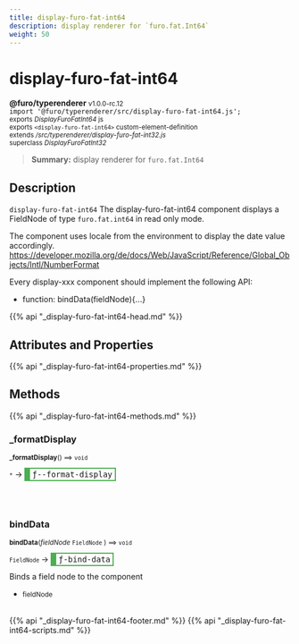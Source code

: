 ```yaml
---
title: display-furo-fat-int64
description: display renderer for `furo.fat.Int64`
weight: 50
---
```


# display-furo-fat-int64
**@furo/typerenderer** <small>v1.0.0-rc.12</small>
<br>`import '@furo/typerenderer/src/display-furo-fat-int64.js';`<small>
<br>exports *DisplayFuroFatInt64* js
<br>exports `<display-furo-fat-int64>` custom-element-definition
<br>extends */src/typerenderer/display-furo-fat-int32.js*
<br>superclass *DisplayFuroFatInt32*</small>

> **Summary:** display renderer for `furo.fat.Int64`

## Description

`display-furo-fat-int64`
The display-furo-fat-int64 component displays a FieldNode of type `furo.fat.int64` in read only mode.

The component uses locale from the environment to display the date value accordingly.
https://developer.mozilla.org/de/docs/Web/JavaScript/Reference/Global_Objects/Intl/NumberFormat

Every display-xxx component should implement the following API:
- function: bindData(fieldNode){...}

{{% api "_display-furo-fat-int64-head.md" %}}

## Attributes and Properties
{{% api "_display-furo-fat-int64-properties.md" %}}






## Methods
{{% api "_display-furo-fat-int64-methods.md" %}}


### **_formatDisplay**
<small>**_formatDisplay**() ⟹ `void`</small>

<small>`*`</small> →
<span  style="border-width:2px 2px 2px 10px; border-style: solid;border-color:  rgb(76, 175, 80);font-family:monospace; padding:2px 4px;">ƒ--format-display</span>



<br><br>

### **bindData**
<small>**bindData**(*fieldNode* `FieldNode` ) ⟹ `void`</small>

<small>`FieldNode` </small> →
<span  style="border-width:2px 2px 2px 10px; border-style: solid;border-color:  rgb(76, 175, 80);font-family:monospace; padding:2px 4px;">ƒ-bind-data</span>

Binds a field node to the component

- <small>fieldNode </small>
<br><br>





{{% api "_display-furo-fat-int64-footer.md" %}}
{{% api "_display-furo-fat-int64-scripts.md" %}}
